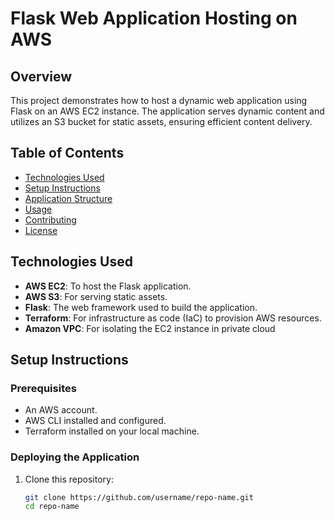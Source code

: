 # Flask Web Application Hosting on AWS

## Overview
This project demonstrates how to host a dynamic web application using Flask on an AWS EC2 instance. The application serves dynamic content and utilizes an S3 bucket for static assets, ensuring efficient content delivery.

## Table of Contents
- [Technologies Used](#technologies-used)
- [Setup Instructions](#setup-instructions)
- [Application Structure](#application-structure)
- [Usage](#usage)
- [Contributing](#contributing)
- [License](#license)

## Technologies Used
- **AWS EC2**: To host the Flask application.
- **AWS S3**: For serving static assets.
- **Flask**: The web framework used to build the application.
- **Terraform**: For infrastructure as code (IaC) to provision AWS resources.
- **Amazon VPC**: For isolating the EC2 instance in private cloud

## Setup Instructions

### Prerequisites
- An AWS account.
- AWS CLI installed and configured.
- Terraform installed on your local machine.

### Deploying the Application
1. Clone this repository:
   ```bash
   git clone https://github.com/username/repo-name.git
   cd repo-name


